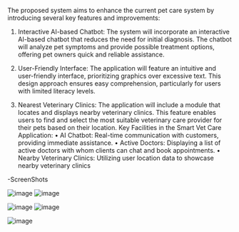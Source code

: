 The proposed system aims to enhance the current pet care system by introducing several key features and improvements:
	
1. Interactive AI-based Chatbot: The system will incorporate an interactive AI-based chatbot that reduces the need for initial diagnosis. The chatbot will analyze pet symptoms and provide possible treatment options, offering pet owners quick and reliable assistance.

2. User-Friendly Interface: The application will feature an intuitive and user-friendly interface, prioritizing graphics over excessive text. This design approach ensures easy comprehension, particularly for users with limited literacy levels.

3. Nearest Veterinary Clinics: The application will include a module that locates and displays nearby veterinary clinics. This feature enables users to find and select the most suitable veterinary care provider for their pets based on their location.
Key Facilities in the Smart Vet Care Application:
•	AI Chatbot: Real-time communication with customers, providing immediate assistance.
•	Active Doctors: Displaying a list of active doctors with whom clients can chat and book appointments.
•	Nearby Veterinary Clinics: Utilizing user location data to showcase nearby veterinary clinics

-ScreenShots


![image](https://github.com/03areeba23/smart_vet_care/assets/107947371/3eb029fc-b13a-4dc6-ad7e-84fee0e83a69)                                                                               ![image](https://github.com/03areeba23/smart_vet_care/assets/107947371/1fd37947-2159-459a-bb6a-111d31d72a30)


![image](https://github.com/03areeba23/smart_vet_care/assets/107947371/c7607628-d117-45be-93ee-765cc83eec6c)                                                                               ![image](https://github.com/03areeba23/smart_vet_care/assets/107947371/4b5a75be-39d1-4551-94ff-b11467d73ac8)

![image](https://github.com/03areeba23/smart_vet_care/assets/107947371/313b7f73-8aec-4a35-886d-21a973ab0eed)
